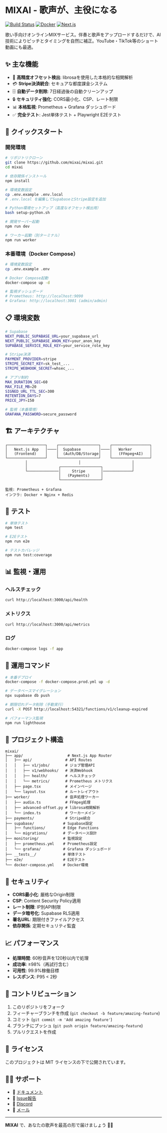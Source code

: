 # MIXAI - 歌声が、主役になる

[![Build Status](https://github.com/mixai/mixai/workflows/CI/badge.svg)](https://github.com/mixai/mixai/actions)
[![Docker](https://img.shields.io/badge/docker-%230db7ed.svg?style=for-the-badge&logo=docker&logoColor=white)](https://hub.docker.com/)
[![Next.js](https://img.shields.io/badge/next.js-%23000000.svg?style=for-the-badge&logo=nextdotjs&logoColor=white)](https://nextjs.org/)

歌い手向けオンラインMIXサービス。伴奏と歌声をアップロードするだけで、AI技術によりピッチとタイミングを自然に補正。YouTube・TikTok等のショート動画にも最適。

## ✨ 主な機能

- 🎵 **高精度オフセット検出**: librosaを使用した本格的な相関解析
- 💳 **Stripe決済統合**: セキュアな都度課金システム
- 🗄️ **自動データ削除**: 7日経過後の自動クリーンアップ
- 🔒 **セキュリティ強化**: CORS最小化、CSP、レート制限
- 📊 **本格監視**: Prometheus + Grafana ダッシュボード
- ✅ **完全テスト**: Jest単体テスト + Playwright E2Eテスト

## 🚀 クイックスタート

### 開発環境

```bash
# リポジトリクローン
git clone https://github.com/mixai/mixai.git
cd mixai

# 依存関係インストール
npm install

# 環境変数設定
cp .env.example .env.local
# .env.local を編集してSupabaseとStripe設定を追加

# Python環境セットアップ（高度なオフセット検出用）
bash setup-python.sh

# 開発サーバー起動
npm run dev

# ワーカー起動（別ターミナル）
npm run worker
```

### 本番環境（Docker Compose）

```bash
# 環境変数設定
cp .env.example .env

# Docker Compose起動
docker-compose up -d

# 監視ダッシュボード
# Prometheus: http://localhost:9090
# Grafana: http://localhost:3001 (admin/admin)
```

## 📋 環境変数

```bash
# Supabase
NEXT_PUBLIC_SUPABASE_URL=your_supabase_url
NEXT_PUBLIC_SUPABASE_ANON_KEY=your_anon_key
SUPABASE_SERVICE_ROLE_KEY=your_service_role_key

# Stripe決済
PAYMENT_PROVIDER=stripe
STRIPE_SECRET_KEY=sk_test_...
STRIPE_WEBHOOK_SECRET=whsec_...

# アプリ制約
MAX_DURATION_SEC=60
MAX_FILE_MB=20
SIGNED_URL_TTL_SEC=300
RETENTION_DAYS=7
PRICE_JPY=150

# 監視（本番環境）
GRAFANA_PASSWORD=secure_password
```

## 🏗️ アーキテクチャ

```
┌─────────────────┐    ┌──────────────────┐    ┌─────────────────┐
│   Next.js App   │────│  Supabase        │────│   Worker        │
│   (Frontend)    │    │  (Auth/DB/Storage│    │   (FFmpeg+AI)   │
└─────────────────┘    └──────────────────┘    └─────────────────┘
         │                       │                       │
         │              ┌──────────────────┐             │
         └──────────────│     Stripe       │─────────────┘
                        │   (Payments)     │
                        └──────────────────┘

監視: Prometheus + Grafana
インフラ: Docker + Nginx + Redis
```

## 🧪 テスト

```bash
# 単体テスト
npm test

# E2Eテスト
npm run e2e

# テストカバレッジ
npm run test:coverage
```

## 📊 監視・運用

### ヘルスチェック
```bash
curl http://localhost:3000/api/health
```

### メトリクス
```bash
curl http://localhost:3000/api/metrics
```

### ログ
```bash
docker-compose logs -f app
```

## 🔧 運用コマンド

```bash
# 本番デプロイ
docker-compose -f docker-compose.prod.yml up -d

# データベースマイグレーション
npx supabase db push

# 期限切れデータ削除（手動実行）
curl -X POST http://localhost:54321/functions/v1/cleanup-expired

# パフォーマンス監視
npm run lighthouse
```

## 📁 プロジェクト構造

```
mixai/
├── app/                    # Next.js App Router
│   ├── api/               # API Routes
│   │   ├── v1/jobs/       # ジョブ管理API
│   │   ├── v1/webhooks/   # 決済Webhook
│   │   ├── health/        # ヘルスチェック
│   │   └── metrics/       # Prometheus メトリクス
│   ├── page.tsx           # メインページ
│   └── layout.tsx         # ルートレイアウト
├── worker/                # 音声処理ワーカー
│   ├── audio.ts           # FFmpeg処理
│   ├── advanced-offset.py # librosa相関解析
│   └── index.ts           # ワーカーメイン
├── payments/              # Stripe統合
├── supabase/             # Supabase設定
│   ├── functions/        # Edge Functions
│   └── migrations/       # データベース設計
├── monitoring/           # 監視設定
│   ├── prometheus.yml    # Prometheus設定
│   └── grafana/          # Grafana ダッシュボード
├── __tests__/            # 単体テスト
├── e2e/                  # E2Eテスト
└── docker-compose.yml    # Docker環境
```

## 🔐 セキュリティ

- **CORS最小化**: 厳格なOrigin制限
- **CSP**: Content Security Policy適用
- **レート制限**: IP別API制限
- **データ暗号化**: Supabase RLS適用
- **署名URL**: 期限付きファイルアクセス
- **依存関係**: 定期セキュリティ監査

## 📈 パフォーマンス

- **処理時間**: 60秒音声を120秒以内で処理
- **成功率**: ≥98%（再試行含む）
- **可用性**: 99.9%稼働目標
- **レスポンス**: P95 < 2秒

## 🤝 コントリビューション

1. このリポジトリをフォーク
2. フィーチャーブランチを作成 (`git checkout -b feature/amazing-feature`)
3. コミット (`git commit -m 'Add amazing feature'`)
4. ブランチにプッシュ (`git push origin feature/amazing-feature`)
5. プルリクエストを作成

## 📄 ライセンス

このプロジェクトは MIT ライセンスの下で公開されています。

## 🙋‍♂️ サポート

- 📖 [ドキュメント](./CLAUDE.md)
- 🐛 [Issue報告](https://github.com/mixai/mixai/issues)
- 💬 [Discord](https://discord.gg/mixai)
- 📧 [メール](mailto:support@mixai.app)

---

**MIXAI** で、あなたの歌声を最高の形で届けましょう 🎤✨